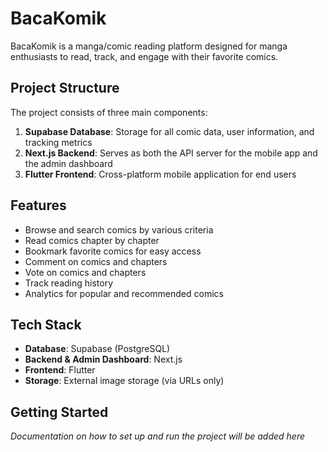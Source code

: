 # BacaKomik

BacaKomik is a manga/comic reading platform designed for manga enthusiasts to read, track, and engage with their favorite comics.

## Project Structure

The project consists of three main components:

1. **Supabase Database**: Storage for all comic data, user information, and tracking metrics
2. **Next.js Backend**: Serves as both the API server for the mobile app and the admin dashboard
3. **Flutter Frontend**: Cross-platform mobile application for end users

## Features

- Browse and search comics by various criteria
- Read comics chapter by chapter
- Bookmark favorite comics for easy access
- Comment on comics and chapters
- Vote on comics and chapters
- Track reading history
- Analytics for popular and recommended comics

## Tech Stack

- **Database**: Supabase (PostgreSQL)
- **Backend & Admin Dashboard**: Next.js
- **Frontend**: Flutter
- **Storage**: External image storage (via URLs only)

## Getting Started

_Documentation on how to set up and run the project will be added here_
